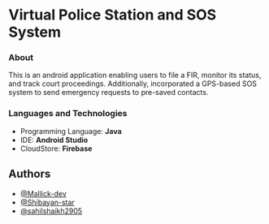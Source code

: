 # Virtual Police Station and SOS System

### About

This is an android application enabling users to file a FIR, monitor
its status, and track court proceedings. Additionally, incorporated a
GPS-based SOS system to send emergency requests to pre-saved
contacts.

### Languages and Technologies

* Programming Language: __Java__
* IDE: __Android Studio__
* CloudStore: __Firebase__

## Authors

- [@Mallick-dev](https://github.com/Mallick-dev)
- [@Shibayan-star](https://github.com/Shibayan-star)
- [@sahilshaikh2905](https://github.com/sahilshaikh2905)
